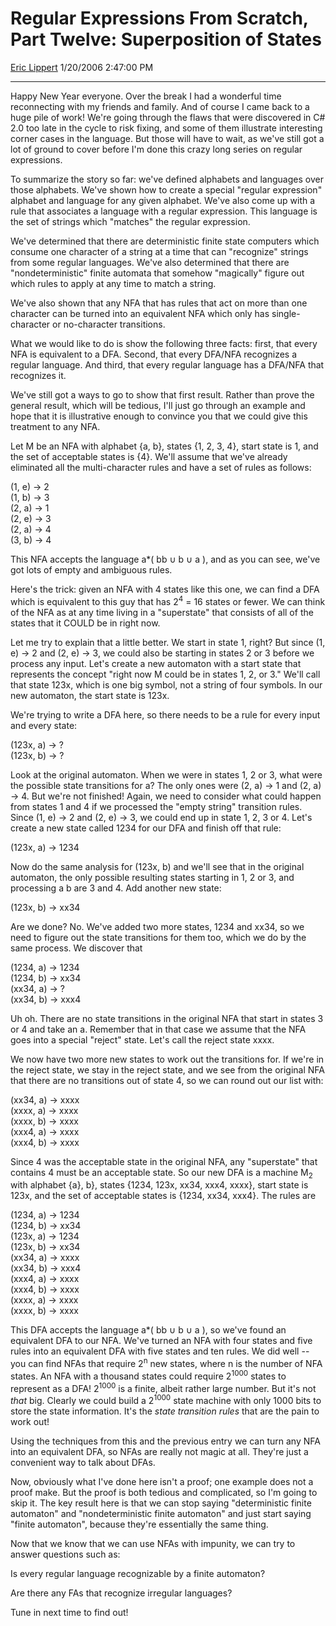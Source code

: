 # Regular Expressions From Scratch, Part Twelve: Superposition of States

[Eric Lippert](https://social.msdn.microsoft.com/profile/Eric%20Lippert) 1/20/2006 2:47:00 PM

-----

Happy New Year everyone. Over the break I had a wonderful time reconnecting with my friends and family. And of course I came back to a huge pile of work\! We're going through the flaws that were discovered in C\# 2.0 too late in the cycle to risk fixing, and some of them illustrate interesting corner cases in the language. But those will have to wait, as we've still got a lot of ground to cover before I'm done this crazy long series on regular expressions.

To summarize the story so far: we've defined alphabets and languages over those alphabets. We've shown how to create a special "regular expression" alphabet and language for any given alphabet. We've also come up with a rule that associates a language with a regular expression. This language is the set of strings which "matches" the regular expression.

We've determined that there are deterministic finite state computers which consume one character of a string at a time that can "recognize" strings from some regular languages. We've also determined that there are "nondeterministic" finite automata that somehow "magically" figure out which rules to apply at any time to match a string.

We've also shown that any NFA that has rules that act on more than one character can be turned into an equivalent NFA which only has single-character or no-character transitions.

What we would like to do is show the following three facts: first, that every NFA is equivalent to a DFA. Second, that every DFA/NFA recognizes a regular language. And third, that every regular language has a DFA/NFA that recognizes it.

We've still got a ways to go to show that first result. Rather than prove the general result, which will be tedious, I'll just go through an example and hope that it is illustrative enough to convince you that we could give this treatment to any NFA.

Let M be an NFA with alphabet {a, b}, states {1, 2, 3, 4}, start state is 1, and the set of acceptable states is {4}. We'll assume that we've already eliminated all the multi-character rules and have a set of rules as follows:

(1, e) → 2  
(1, b) → 3  
(2, a) → 1  
(2, e) → 3  
(2, a) → 4  
(3, b) → 4

This NFA accepts the language a\*( bb ∪ b ∪ a ), and as you can see, we've got lots of empty and ambiguous rules.

Here's the trick: given an NFA with 4 states like this one, we can find a DFA which is equivalent to this guy that has 2<sup>4</sup> = 16 states or fewer. We can think of the NFA as at any time living in a "superstate" that consists of all of the states that it COULD be in right now.

Let me try to explain that a little better. We start in state 1, right? But since (1, e) → 2 and (2, e) → 3, we could also be starting in states 2 or 3 before we process any input. Let's create a new automaton with a start state that represents the concept "right now M could be in states 1, 2, or 3." We'll call that state 123x, which is one big symbol, not a string of four symbols. In our new automaton, the start state is 123x.

We're trying to write a DFA here, so there needs to be a rule for every input and every state:

(123x, a) → ?  
(123x, b) → ?

Look at the original automaton. When we were in states 1, 2 or 3, what were the possible state transitions for a? The only ones were (2, a) → 1 and (2, a) → 4. But we're not finished\! Again, we need to consider what could happen from states 1 and 4 if we processed the "empty string" transition rules. Since (1, e) → 2 and (2, e) → 3, we could end up in state 1, 2, 3 or 4. Let's create a new state called 1234 for our DFA and finish off that rule:

(123x, a) → 1234

Now do the same analysis for (123x, b) and we'll see that in the original automaton, the only possible resulting states starting in 1, 2 or 3, and processing a b are 3 and 4. Add another new state:

(123x, b) → xx34

Are we done? No. We've added two more states, 1234 and xx34, so we need to figure out the state transitions for them too, which we do by the same process. We discover that

(1234, a) → 1234  
(1234, b) → xx34  
(xx34, a) → ?  
(xx34, b) → xxx4

Uh oh. There are no state transitions in the original NFA that start in states 3 or 4 and take an a. Remember that in that case we assume that the NFA goes into a special "reject" state. Let's call the reject state xxxx.

We now have two more new states to work out the transitions for. If we're in the reject state, we stay in the reject state, and we see from the original NFA that there are no transitions out of state 4, so we can round out our list with:

(xx34, a) → xxxx  
(xxxx, a) → xxxx  
(xxxx, b) → xxxx  
(xxx4, a) → xxxx  
(xxx4, b) → xxxx

Since 4 was the acceptable state in the original NFA, any "superstate" that contains 4 must be an acceptable state. So our new DFA is a machine M<sub>2</sub> with alphabet {a}, b}, states {1234, 123x, xx34, xxx4, xxxx}, start state is 123x, and the set of acceptable states is {1234, xx34, xxx4}. The rules are

(1234, a) → 1234  
(1234, b) → xx34  
(123x, a) → 1234  
(123x, b) → xx34  
(xx34, a) → xxxx  
(xx34, b) → xxx4  
(xxx4, a) → xxxx  
(xxx4, b) → xxxx  
(xxxx, a) → xxxx  
(xxxx, b) → xxxx

This DFA accepts the language a\*( bb ∪ b ∪ a ), so we've found an equivalent DFA to our NFA. We've turned an NFA with four states and five rules into an equivalent DFA with five states and ten rules. We did well -- you can find NFAs that require 2<sup>n</sup> new states, where n is the number of NFA states. An NFA with a thousand states could require 2<sup>1000</sup> states to represent as a DFA\! 2<sup>1000</sup> is a finite, albeit rather large number. But it's not *that* big. Clearly we could build a 2<sup>1000</sup> state machine with only 1000 bits to store the state information. It's the *state transition rules* that are the pain to work out\!

Using the techniques from this and the previous entry we can turn any NFA into an equivalent DFA, so NFAs are really not magic at all. They're just a convenient way to talk about DFAs.

Now, obviously what I've done here isn't a proof; one example does not a proof make. But the proof is both tedious and complicated, so I'm going to skip it. The key result here is that we can stop saying "deterministic finite automaton" and "nondeterministic finite automaton" and just start saying "finite automaton", because they're essentially the same thing.

Now that we know that we can use NFAs with impunity, we can try to answer questions such as:

Is every regular language recognizable by a finite automaton?

Are there any FAs that recognize irregular languages?

Tune in next time to find out\!

